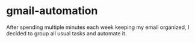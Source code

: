 # gmail-automation
After spending multiple minutes each week keeping my email organized, I decided to group all usual tasks and automate it.
